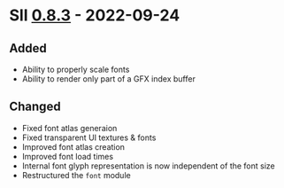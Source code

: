# Sll [0.8.3] - 2022-09-24

## Added

- Ability to properly scale fonts
- Ability to render only part of a GFX index buffer

## Changed

- Fixed font atlas generaion
- Fixed transparent UI textures & fonts
- Improved font atlas creation
- Improved font load times
- Internal font glyph representation is now independent of the font size
- Restructured the `font` module

[0.8.3]: https://github.com/sl-lang/sll/compare/sll-v0.8.2...sll-v0.8.3
